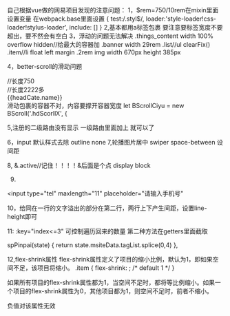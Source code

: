 自己根据vue做的网易项目发现的注意问题：
1，$rem=750/10rem在mixin里面设置变量
在webpack.base里面设置
{
  test:/\.styl$/,
  loader:'style-loader!css-loader!stylus-loader',
  include: []
}
2,基本都用a标签包裹
要注意要标签宽度不要超出，要不然会有空白
3，浮动的问题无法解决
.things_content
  width 100%
  overflow hidden//给最大的容器加
  .banner
    width 29rem
    .list//ul
      clearFix()
      .item//li
        float left
        margin .2rem
        img
          width 670px
          height 385px

4，better-scroll的滑动问题
<!--11个词语长屏滑动-->
<div class="hdScorllX" >//长度750
  <div class="list">//长度2222多
    <div class="hdScorllItem" v-for="(headCate,index) in msiteData.headCateList" :key="index">
      <span :class="{active:current===index}" @click="currentIndex(index)">{{headCate.name}}</span>
    </div>
  </div>
</div>
滑动包裹的容器不对，内容要撑开容器宽度
let BScrollCiyu = new BScroll('.hdScorllX', {

5,注册的二级路由没有显示
一级路由里面加上
<router-view></router-view>
就可以了


6，input 默认样式去除 outline none
7,轮播图片居中 swiper space-between 设间距

8,
&.active//记住！！！！&后面是个点
  display block

9.
<input type="tel" maxlength="11" placeholder="请输入手机号"

10，给同在一行的文字溢出的部分在第二行，两行上下产生间距，设置line-height即可


11:  :key="index<=3" 可控制遍历回来的数量
   第二种方法在getters里面截取

spPinpai(state) {
  return state.msiteData.tagList.splice(0,4)
},

12,flex-shrink属性
flex-shrink属性定义了项目的缩小比例，默认为1，即如果空间不足，该项目将缩小。
.item {
  flex-shrink: <number>; /* default 1 */
}


如果所有项目的flex-shrink属性都为1，当空间不足时，都将等比例缩小。如果一个项目的flex-shrink属性为0，其他项目都为1，则空间不足时，前者不缩小。

负值对该属性无效


